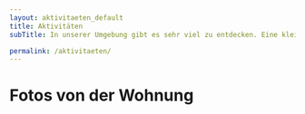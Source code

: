 ```yaml
---
layout: aktivitaeten_default
title: Aktivitäten
subTitle: In unserer Umgebung gibt es sehr viel zu entdecken. Eine kleine Auswahl schöner Tagestrips möchten wir Ihnen im Folgenden vorstellen.

permalink: /aktivitaeten/
---
```


# Fotos von der Wohnung

